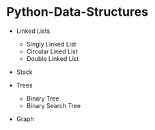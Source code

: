 # Python-Data-Structures
 * Linked Lists
     - Singly Linked List
     - Circular Lined List
     - Double Linked List
    
 * Stack

 * Trees
    - Binary Tree
    - Binary Search Tree
   
 * Graph
